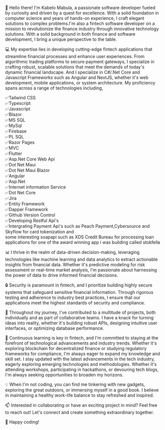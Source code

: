 👋 Hello there! I'm Kabelo Mabula, a passionate software developer fueled by curiosity and driven by a quest for excellence.
With a solid foundation in computer science and years of hands-on experience, I craft elegant solutions to complex problems.I'm also a 
fintech software developer on a mission to revolutionize the finance industry through innovative technology solutions.
With a solid background in both finance and software development, I bring a unique perspective to the table.

💻 My expertise lies in developing cutting-edge fintech applications that streamline financial processes and enhance user experiences.
From algorithmic trading platforms to secure payment gateways, I specialize in crafting robust, scalable solutions that meet the demands of today's dynamic financial landscape.
And I specialize in C#/.Net Core and Javascript Frameworks such as Angular and NextJS,
whether it's web development, mobile applications, or system architecture.
My proficiency spans across a range of technologies including,

✅Tailwind CSS <br />
✅Typescript <br />
✅Javascript <br />
✅Blazor <br />
✅MS SQL <br />
✅MySql <br />
✅Firebase <br />
✅PL SQL <br />
✅Razor Pages <br />
✅MVC <br />
✅Flutter <br />
✅Asp.Net Core Web Api <br />
✅Dot Net Maui <br />
✅Dot Net Maui Blazor <br />
✅Angular <br />
✅Asp.Net <br />
✅Internet information Service <br />
✅Dot Net Core <br />
✅Jira <br />
✅Entity Framework <br />
✅Dapper Framework <br />
✅Github Version Control <br />
✅Developing Restful Api's <br />
✅Intergrating Payment Api's such as Peach Payment,Cybersource and Skyflow for card tokenization and <br /> some interesting soapapi such as XDS Credit Bureau for processing loan applications for one of the award winning app i was building called stokfella<br />

📊 I thrive in the realm of data-driven decision-making, leveraging technologies like machine learning and data analytics to extract actionable insights from financial data.
Whether it's predictive modeling for risk assessment or real-time market analysis, I'm passionate about harnessing the power of data to drive informed financial decisions.

🔒 Security is paramount in fintech, and I prioritize building highly secure systems that safeguard sensitive financial information.
Through rigorous testing and adherence to industry best practices, I ensure that our applications meet the highest standards of security and compliance.

🚀 Throughout my journey, I've contributed to a multitude of projects, both individually and as part of collaborative teams.
I have a knack for turning ideas into reality, whether it's building robust APIs, designing intuitive user interfaces, or optimizing database performance.

🌱 Continuous learning is key in fintech, and I'm committed to staying at the forefront of technological advancements and industry trends.
Whether it's exploring blockchain for decentralized finance or studying regulatory frameworks for compliance, I'm always eager to expand my knowledge and skill set.
I stay updated with the latest advancements in the tech industry, eagerly exploring emerging technologies and methodologies. 
Whether it's attending workshops, participating in hackathons, or devouring tech blogs, I'm always seeking opportunities to broaden my horizons.

💡 When I'm not coding, you can find me tinkering with new gadgets, exploring the great outdoors, or immersing myself in a good book.
I believe in maintaining a healthy work-life balance to stay refreshed and inspired.

📫 Interested in collaborating or have an exciting project in mind? Feel free to reach out! Let's connect and create something extraordinary together. <br />

🚀 Happy coding! 
